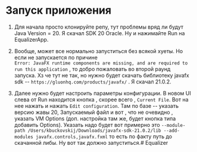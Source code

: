 # Запуск приложения
1. Для начала просто клонируйте репу, тут проблемы вряд ли будут  
Java Version = 20. Я скачал SDK 20 Oracle. Ну и нажимайте Run на EqualizerApp.

2. Вообще, может все нормально запуститься без всякой хуеты. Но если не запускается по причине  
`Error: JavaFX runtime components are missing, and are required to run this application` , 
то добро пожаловать во второй раунд запуска. Хз че тут не так, но нужно будет скачать библиотеку 
javafx sdk -- `https://gluonhq.com/products/javafx/` . Я скачал 21.0.2.
3. Далее нужно будет настроить параметры конфигурации. В новом UI слева от Run находится кнопка , скорее всего ,
`Current File`. Вот на нее нажать и нажать `Edit configuration`. Там по базе -- указать версию жавы 20,
Запускаемый файл и вот , что не очевидно , указать VM Options (доп. настройка там же, будет кнопка типа добавить Options).
Указать надо будет вот примерно это `--module-path /Users/kbuckovskij/Downloads/javafx-sdk-21.0.2/lib --add-modules javafx.controls,javafx.fxml`
то есть по факту путь до скачанной либы. Ну вот так должно запуститься.#   E q u a l i z e r  
 